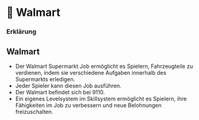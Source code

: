 # 🏬 Walmart

### Erklärung <a href="#0-toc-title" id="0-toc-title"></a>

## Walmart

+ Der Walmart Supermarkt Job ermöglicht es Spielern, Fahrzeugteile zu verdienen, indem sie verschiedene Aufgaben innerhalb des Supermarkts erledigen. 
+ Jeder Spieler kann diesen Job ausführen.
+ Der Walmart befindet sich bei 9110.
+ Ein eigenes Levelsystem im Skillsystem ermöglicht es Spielern, ihre Fähigkeiten im Job zu verbessern und neue Belohnungen freizuschalten.